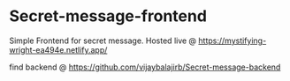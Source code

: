 # Secret-message-frontend
Simple Frontend for secret message.
Hosted live @
https://mystifying-wright-ea494e.netlify.app/

find backend 
@ https://github.com/vijaybalajirb/Secret-message-backend
